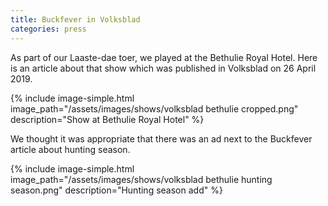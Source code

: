 ```yaml
---
title: Buckfever in Volksblad
categories: press
---
```


As part of our Laaste-dae toer, we played at the Bethulie Royal Hotel. Here is an article about that show which was published in Volksblad on 26 April 2019.

{% include image-simple.html
    image_path="/assets/images/shows/volksblad bethulie cropped.png"
    description="Show at Bethulie Royal Hotel"
%}

We thought it was appropriate that there was an ad next to the Buckfever article about hunting season.

{% include image-simple.html
    image_path="/assets/images/shows/volksblad bethulie hunting season.png"
    description="Hunting season add"
%}
